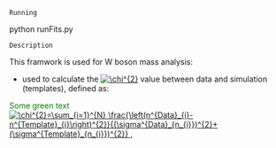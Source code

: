 ```
Running
```
python runFits.py



```
Description
```
This framwork is used for W boson mass analysis:

- used to calculate the <a href="https://www.codecogs.com/eqnedit.php?latex=\chi^{2}" target="_blank"><img src="https://latex.codecogs.com/svg.latex?\chi^{2}" title="\chi^{2}" /></a> value between data and simulation (templates), defined as:


<span style="color: green"> Some green text </span>
 <a href="https://www.codecogs.com/eqnedit.php?latex=\chi^{2}=\sum_{i=1}^{N}&space;\frac{\left(n^{Data}_{i}-n^{Template}_{i}\right)^{2}}{(\sigma^{Data}_{n_{i}})^{2}&plus;(\sigma^{Template}_{n_{i}})^{2}}&space;," target="_blank"><img src="https://latex.codecogs.com/svg.latex?\chi^{2}=\sum_{i=1}^{N}&space;\frac{\left(n^{Data}_{i}-n^{Template}_{i}\right)^{2}}{(\sigma^{Data}_{n_{i}})^{2}&plus;(\sigma^{Template}_{n_{i}})^{2}}&space;," title="\chi^{2}=\sum_{i=1}^{N} \frac{\left(n^{Data}_{i}-n^{Template}_{i}\right)^{2}}{(\sigma^{Data}_{n_{i}})^{2}+(\sigma^{Template}_{n_{i}})^{2}} ," /></a>

